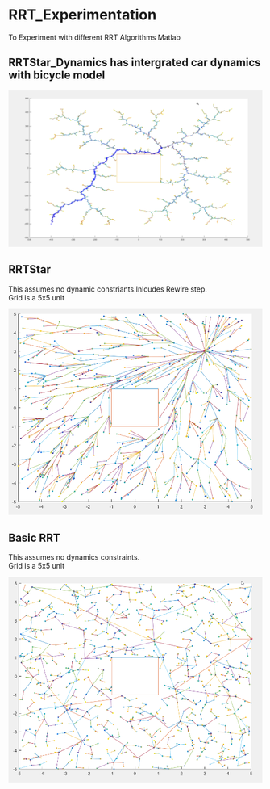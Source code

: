 # RRT_Experimentation
To Experiment with different RRT Algorithms Matlab

## RRTStar_Dynamics has intergrated car dynamics with bicycle model  
  
![Sample output from the Program](https://github.com/mhathiyari/RRT_Experimentation/blob/master/RRT%20basic_dynamics.png)


## RRTStar  
This assumes no dynamic constriants.Inlcudes Rewire step.  
Grid is a 5x5 unit  
  
![Sample output from the Program](https://github.com/mhathiyari/RRT_Experimentation/blob/master/RRT_Star_basic.png)


## Basic RRT  
This assumes no dynamics constraints.  
Grid is a 5x5 unit  
  
![Sample output from the Program](https://github.com/mhathiyari/RRT_Experimentation/blob/master/RRT_basic.png)
